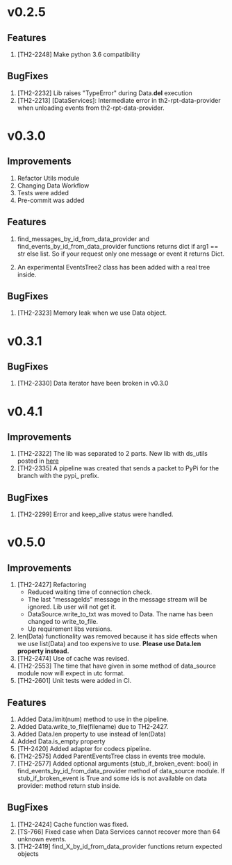 
# v0.2.5

## Features
1. [TH2-2248] Make python 3.6 compatibility

## BugFixes
1. [TH2-2232] Lib raises "TypeError" during Data.__del__ execution
2. [TH2-2213] [DataServices]: Intermediate error in th2-rpt-data-provider when unloading events from th2-rpt-data-provider.


# v0.3.0

## Improvements
1. Refactor Utils module
2. Changing Data Workflow
3. Tests were added
4. Pre-commit was added

## Features
1. find_messages_by_id_from_data_provider and find_events_by_id_from_data_provider 
functions returns dict if arg1 == str else list. So if your request only one 
message or event it returns Dict.

2. An experimental EventsTree2 class has been added with a real tree inside.

## BugFixes
1. [TH2-2323] Memory leak when we use Data object.


# v0.3.1

## BugFixes
1. [TH2-2330] Data iterator have been broken in v0.3.0


# v0.4.1

## Improvements
1. [TH2-2322] The lib was separated to 2 parts.
New lib with ds_utils posted in [here](https://github.com/th2-net/th2-data-services-utils)
2. [TH2-2335] A pipeline was created that sends a packet to PyPi for the branch with the pypi_ prefix.

## BugFixes
1. [TH2-2299] Error and keep_alive status were handled.


# v0.5.0

## Improvements
1. [TH2-2427] Refactoring
    - Reduced waiting time of connection check.
    - The last "messageIds" message in the message stream will be ignored. Lib user will not get it.
    - DataSource.write_to_txt was moved to Data. The name has been changed to write_to_file.
    - Up requirement libs versions.
2. len(Data) functionality was removed because it has side effects when we use list(Data) 
and too expensive to use. **Please use Data.len property instead.**
3. [TH2-2474] Use of cache was revised.
4. [TH2-2553] The time that have given in some method of data_source module now will expect in utc format.
5. [TH2-2601] Unit tests were added in CI.

## Features
1. Added Data.limit(num) method to use in the pipeline.
2. Added Data.write_to_file(filename) due to TH2-2427.
3. Added Data.len property to use instead of len(Data)
4. Added Data.is_empty property
5. [TH-2420] Added adapter for codecs pipeline.
6. [TH2-2575] Added ParentEventsTree class in events tree module.
7. [TH2-2577] Added optional arguments (stub_if_broken_event: bool) in find_events_by_id_from_data_provider  method of data_source module. If stub_if_broken_event is True and some ids is not available on data provider: method return stub inside.   

## BugFixes 
1. [TH2-2424] Cache function was fixed.
2. [TS-766] Fixed case when Data Services cannot recover more than 64 unknown events.
3. [TH2-2419] find_X_by_id_from_data_provider functions return expected objects
